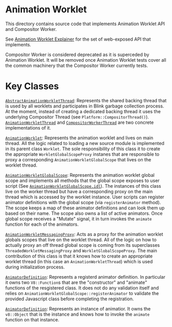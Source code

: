 # Animation Worklet
This directory contains source code that implements Animation Worklet API and Compositor Worker.

See [Animation Worklet Explainer](https://github.com/WICG/animation-worklet/blob/gh-pages/README.md)
for the set of web-exposed API that implements.

Compositor Worker is considered deprecated as it is superceded by Animation Worklet. It will be
removed once Animation Worklet tests cover all the common machinery that the Compositor Worker
currently tests.

# Key Classes

[`AbstractAnimationWorkletThread`](AbstractAnimationWorkletThread.h): Represents the shared backing
thread that is used by all worklets and participates in Blink garbage collection process. At the
moment, instead of creating a dedicated backing thread it uses the underlying Compositor Thread (see
`Platform::CompositorThread()`). [`AnimationWorkletThread`](AnimationWorkletThread.h) and
[`CompositorWorkerThread`](CompositorWorkerThread.h) are two concrete implementations of it.

[`AnimationWorklet`](AnimationWorklet.h): Represents the animation worklet and lives on main thread.
All the logic related to loading a new source module is implemented in its parent class `Worklet`.
The sole responsibility of this class it to create the appropriate `WorkletGlobalScopeProxy`
instanes that are responsible to proxy a corresponding `AnimationWorkletGlobalScope` that lives on
the worklet thread.

[`AnimationWorkletGlobalScope`](AnimationWorkletGlobalScope.h): Represents the animation worklet
global scope and implements all methods that the global scope exposes to user script (See
[`AnimationWorkletGlobalScope.idl`](AnimationWorkletGlobalScope)). The instances of this class live
on the worker thread but have a corresponding proxy on the main thread which is accessed by the
worklet instance. User scripts can register animator definitions with the global scope (via
`registerAnimator` method). The scope keeps a map of these animator definitions and can look them up
based on their name. The scope also owns a list of active animators. Once global scope receives
a "Mutate" signal, it in turn invokes the `animate` function for each of the animators.


[`AnimationWorkletMessagingProxy`](AnimationWorkletMessagingProxy.h): Acts as a proxy for the
animation worklet globals scopes that live on the worklet thread. All of the logic on how to
actually proxy an off thread global scope is coming from its superclasses
`ThreadedWorkletMessagingProxy` and `WorkletGlobalScopeProxy`. The main contribution of this class
is that it knows how to create an appropriate worklet thread (in this case an
`AnimationWorkletThread`) which is used during initialization process.

[`AnimatorDefinition`](AnimatorDefinition.h): Represents a registerd animator definition. In
particular it owns two `V8::Function`s that are the "constructor" and "animate" functions of the
resgistered class. It does not do any validation itself and relies on
`AnimationWorkletGlobalScope::registerAnimator` to validate the provided Javascript class before
completing the registration.


[`AnimatorDefinition`](AnimatorDefinition.h): Represents an instance of animatior. It owns the
`v8::Object` that is the instance and knows how to invoke the `animate` function on that instance.